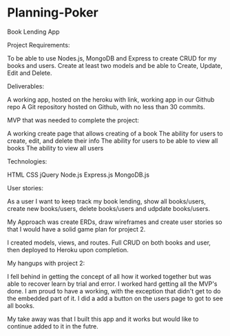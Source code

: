 # Planning-Poker

Book Lending App

Project Requirements:

To be able to use Nodes.js, MongoDB and Express to create CRUD for my books and users. Create at least two models and be able to Create, Update, Edit and Delete.


Deliverables:

A working app, hosted on the heroku with link, working app in our Github repo A Git repository hosted on Github, with no less than 30 commits.

MVP that was needed to complete the project:

A working create page that allows creating of a book
The ability for users to create, edit, and delete their info
The ability for users to be able to view all books
The ability to view all users

Technologies:

HTML
CSS
jQuery
Node.js
Express.js
MongoDB.js


User stories:

As a user I want to keep track my book lending, show all books/users, create new books/users, delete books/users and udpdate books/users.

My Approach was create ERDs, draw wireframes and create user stories so that I would have a solid game plan for project 2.

I created models, views, and routes. Full CRUD on both books and user, then deployed to Heroku upon completion.


My hangups with project 2:

I fell behind in getting the concept of all how it worked together but was able to recover learn by trial and error. I worked hard getting all the MVP's done. I am proud to have a working, with the exception that didn't get to do the embedded part of it. I did a add a button on the users page to got to see all books.

My take away was that I built this app and it works but would like to continue added to it in the futre.

